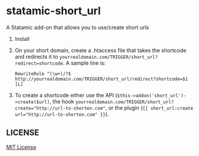 statamic-short_url
=================

A Statamic add-on that allows you to use/create short urls

1. Install
2. On your short domain, create a .htaccess file that takes the shortcode and redirects it to `yourrealdomain.com/TRIGGER/short_url?redirect=shortcode`. A sample line is:

	```
	RewriteRule ^(\w+)/?$ http://yourrealdomain.com/TRIGGER/short_url/redirect?shortcode=$1 [L]
	```
3. To create a shortcode either use the API (`$this->addon('short_url')->create($url)`, the hook `yourrealdomain.com/TRIGGER/short_url?create="http://url-to-shorten.com"`, or the plugin
	(`{{ short_url:create url="http://url-to-shorten.com" }}`).

## LICENSE

[MIT License](http://emd.mit-license.org)
